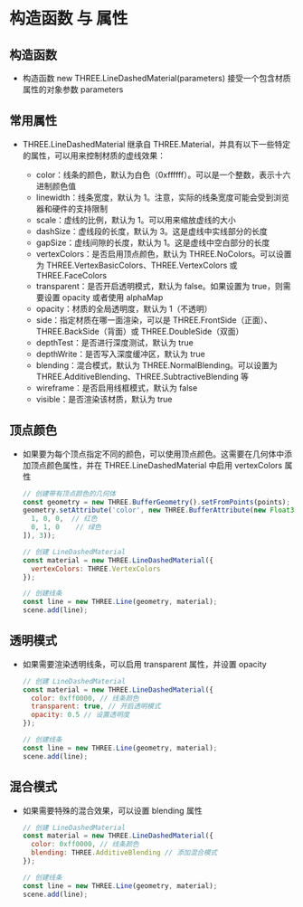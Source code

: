 # 构造函数 与 属性

## 构造函数

+ 构造函数 new THREE.LineDashedMaterial(parameters) 接受一个包含材质属性的对象参数 parameters

## 常用属性

+ THREE.LineDashedMaterial 继承自 THREE.Material，并具有以下一些特定的属性，可以用来控制材质的虚线效果：

  + color：线条的颜色，默认为白色（0xffffff）。可以是一个整数，表示十六进制颜色值
  + linewidth：线条宽度，默认为 1。注意，实际的线条宽度可能会受到浏览器和硬件的支持限制
  + scale：虚线的比例，默认为 1。可以用来缩放虚线的大小
  + dashSize：虚线段的长度，默认为 3。这是虚线中实线部分的长度
  + gapSize：虚线间隙的长度，默认为 1。这是虚线中空白部分的长度
  + vertexColors：是否启用顶点颜色，默认为 THREE.NoColors。可以设置为 THREE.VertexBasicColors、THREE.VertexColors 或 THREE.FaceColors
  + transparent：是否开启透明模式，默认为 false。如果设置为 true，则需要设置 opacity 或者使用 alphaMap
  + opacity：材质的全局透明度，默认为 1（不透明）
  + side：指定材质在哪一面渲染，可以是 THREE.FrontSide（正面）、THREE.BackSide（背面）或 THREE.DoubleSide（双面）
  + depthTest：是否进行深度测试，默认为 true
  + depthWrite：是否写入深度缓冲区，默认为 true
  + blending：混合模式，默认为 THREE.NormalBlending。可以设置为 THREE.AdditiveBlending、THREE.SubtractiveBlending 等
  + wireframe：是否启用线框模式，默认为 false
  + visible：是否渲染该材质，默认为 true

## 顶点颜色

+ 如果要为每个顶点指定不同的颜色，可以使用顶点颜色。这需要在几何体中添加顶点颜色属性，并在 THREE.LineDashedMaterial 中启用 vertexColors 属性

  ```js
  // 创建带有顶点颜色的几何体
  const geometry = new THREE.BufferGeometry().setFromPoints(points);
  geometry.setAttribute('color', new THREE.BufferAttribute(new Float32Array([
    1, 0, 0,  // 红色
    0, 1, 0    // 绿色
  ]), 3));

  // 创建 LineDashedMaterial
  const material = new THREE.LineDashedMaterial({
    vertexColors: THREE.VertexColors
  });

  // 创建线条
  const line = new THREE.Line(geometry, material);
  scene.add(line);
  ```

## 透明模式

+ 如果需要渲染透明线条，可以启用 transparent 属性，并设置 opacity

  ```js
  // 创建 LineDashedMaterial
  const material = new THREE.LineDashedMaterial({
    color: 0xff0000, // 线条颜色
    transparent: true, // 开启透明模式
    opacity: 0.5 // 设置透明度
  });

  // 创建线条
  const line = new THREE.Line(geometry, material);
  scene.add(line);
  ```

## 混合模式

+ 如果需要特殊的混合效果，可以设置 blending 属性

  ```js
  // 创建 LineDashedMaterial
  const material = new THREE.LineDashedMaterial({
    color: 0xff0000, // 线条颜色
    blending: THREE.AdditiveBlending // 添加混合模式
  });

  // 创建线条
  const line = new THREE.Line(geometry, material);
  scene.add(line);
  ```